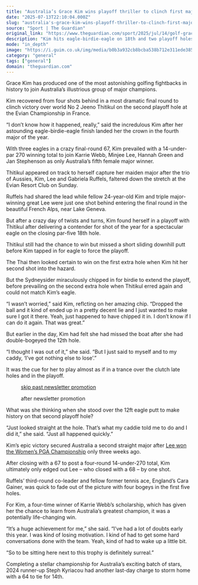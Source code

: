 ```yaml
---
title: "Australia’s Grace Kim wins playoff thriller to clinch first major title at Evian Championship"
date: "2025-07-13T22:10:04.000Z"
slug: "australia's-grace-kim-wins-playoff-thriller-to-clinch-first-major-title-at-evian-championship"
source: "Sport | The Guardian"
original_link: "https://www.theguardian.com/sport/2025/jul/14/golf-grace-kim-evian-championship-playoff-thriller"
description: "Kim hits eagle-birdie-eagle on 18th and two playoff holes to pip Thitikul  24-year-old becomes fifth Australian woman to lift major golf trophy  Grace Kim has produced one of the most astonishing golfing fightbacks in history to join Australia’s illustrious group of major champions. Kim recovered from four shots behind in a most dramatic final round to clinch victory over world No 2 Jeeno Thitikul on the second playoff hole at the Evian Championship in France.  Continue reading..."
mode: "in_depth"
image: "https://i.guim.co.uk/img/media/b0b3a932cb8bcba538b712e311ede3850e40a3f6/770_0_5160_4128/master/5160.jpg?width=1200&height=630&quality=85&auto=format&fit=crop&overlay-align=bottom%2Cleft&overlay-width=100p&overlay-base64=L2ltZy9zdGF0aWMvb3ZlcmxheXMvdGctZGVmYXVsdC5wbmc&enable=upscale&s=80b5ba01f049104a26f9b9f817e20c46"
category: "general"
tags: ["general"]
domain: "theguardian.com"
---
```

<div id="readability-page-1" class="page"><div id="maincontent"><p>Grace Kim has produced one of the most astonishing golfing fightbacks in history to join Australia’s illustrious group of major champions.</p><p>Kim recovered from four shots behind in a most dramatic final round to clinch victory over world No 2 Jeeno Thitikul on the second playoff hole at the Evian Championship in France.</p><p>“I don’t know how it happened, really,” said the incredulous Kim after her astounding eagle-birdie-eagle finish landed her the crown in the fourth major of the year.</p><figure id="1600b07d-f6ef-4171-9c1b-6b526084fe8f" data-spacefinder-role="richLink" data-spacefinder-type="model.dotcomrendering.pageElements.RichLinkBlockElement"><gu-island name="RichLinkComponent" priority="feature" deferuntil="idle" props="{&quot;richLinkIndex&quot;:3,&quot;element&quot;:{&quot;_type&quot;:&quot;model.dotcomrendering.pageElements.RichLinkBlockElement&quot;,&quot;prefix&quot;:&quot;Related: &quot;,&quot;text&quot;:&quot;‘A great of Australian sport’: how Minjee Lee rose to top in a golden era of women’s golf&quot;,&quot;elementId&quot;:&quot;1600b07d-f6ef-4171-9c1b-6b526084fe8f&quot;,&quot;role&quot;:&quot;richLink&quot;,&quot;url&quot;:&quot;https://www.theguardian.com/sport/2025/jun/23/minjee-lee-australian-sport-great-womens-pga-golf&quot;},&quot;ajaxUrl&quot;:&quot;https://api.nextgen.guardianapps.co.uk&quot;,&quot;format&quot;:{&quot;design&quot;:0,&quot;display&quot;:0,&quot;theme&quot;:2}}"></gu-island></figure><p>With three eagles in a crazy final-round 67, Kim prevailed with a 14-under-par 270 winning total to join Karrie Webb, Minjee Lee, Hannah Green and Jan Stephenson as only Australia’s fifth female major winner.</p><p>Thitikul appeared on track to herself capture her maiden major after the trio of Aussies, Kim, Lee and Gabriela Ruffels, faltered down the stretch at the Evian Resort Club on Sunday.</p><p>Ruffels had shared the lead while fellow 24-year-old Kim and triple major-winning great Lee were just one shot behind entering the final round in the beautiful French Alps, near Lake Geneva.</p><figure id="6bbdc703-398b-4eae-816b-adc68c730c65" data-spacefinder-role="inline" data-spacefinder-type="model.dotcomrendering.pageElements.TweetBlockElement"><gu-island name="TweetBlockComponent" priority="feature" deferuntil="visible" props="{&quot;element&quot;:{&quot;_type&quot;:&quot;model.dotcomrendering.pageElements.TweetBlockElement&quot;,&quot;source&quot;:&quot;Twitter&quot;,&quot;id&quot;:&quot;1944400122730742233&quot;,&quot;elementId&quot;:&quot;6bbdc703-398b-4eae-816b-adc68c730c65&quot;,&quot;hasMedia&quot;:false,&quot;role&quot;:&quot;inline&quot;,&quot;url&quot;:&quot;https://x.com/LPGA/status/1944400122730742233&quot;,&quot;isThirdPartyTracking&quot;:false,&quot;html&quot;:&quot;<blockquote class=\&quot;nojs-tweet\&quot;><p lang=\&quot;en\&quot; dir=\&quot;ltr\&quot;>Grace Kim gets it done with an eagle on the second playoff hole 💪 She&amp;#39;s a major champ! <a href=\&quot;https://t.co/KUBodnh1Il\&quot;>pic.twitter.com/KUBodnh1Il</a></p>&amp;mdash; LPGA (@LPGA) <a href=\&quot;https://twitter.com/LPGA/status/1944400122730742233?ref_src=twsrc%5Etfw\&quot;>July 13, 2025</a></blockquote>\n\n&quot;}}"></gu-island></figure><p>But after a crazy day of twists and turns, Kim found herself in a playoff with Thitikul after delivering a contender for shot of the year for a spectacular eagle on the closing par-five 18th hole.</p><p>Thitikul still had the chance to win but missed a short sliding downhill putt before Kim tapped in for eagle to force the playoff.</p><p>The Thai then looked certain to win on the first extra hole when Kim hit her second shot into the hazard.</p><p>But the Sydneysider miraculously chipped in for birdie to extend the playoff, before prevailing on the second extra hole when Thitikul erred again and could not match Kim’s eagle.</p><p>“I wasn’t worried,” said Kim, reflcting on her amazing chip. “Dropped the ball and it kind of ended up in a pretty decent lie and I just wanted to make sure I got it there. Yeah, just happened to have chipped it in. I don’t know if I can do it again. That was great.”</p><p>But earlier in the day, Kim had felt she had missed the boat after she had double-bogeyed the 12th hole.</p><p>“I thought I was out of it,” she said. “But I just said to myself and to my caddy, ‘I’ve got nothing else to lose’.”</p><p>It was the cue for her to play almost as if in a trance over the clutch late holes and in the playoff.</p><figure data-spacefinder-role="inline" data-spacefinder-type="model.dotcomrendering.pageElements.NewsletterSignupBlockElement"><a data-ignore="global-link-styling" href="#EmailSignup-skip-link-16">skip past newsletter promotion</a><p id="EmailSignup-skip-link-16" tabindex="0" aria-label="after newsletter promotion" role="note">after newsletter promotion</p></figure><p>What was she thinking when she stood over the 12ft eagle putt to make history on that second playoff hole?</p><p>“Just looked straight at the hole. That’s what my caddie told me to do and I did it,” she said. “Just all happened quickly.”</p><p>Kim’s epic victory secured Australia a second straight major after <a href="https://www.theguardian.com/sport/2025/jun/23/minjee-lee-australian-sport-great-womens-pga-golf" data-link-name="in body link">Lee won the Women’s PGA Championship</a> only three weeks ago.</p><p>After closing with a 67 to post a four-round 14-under-270 total, Kim ultimately only edged out Lee – who closed with a 68 – by one shot.</p><p>Ruffels’ third-round co-leader and fellow former tennis ace, England’s Cara Gainer, was quick to fade out of the picture with four bogeys in the first five holes.</p><p>For Kim, a four-time winner of Karrie Webb’s scholarship, which has given her the chance to learn from Australia’s greatest champion, it was a potentially life-changing win.</p><p>“It’s a huge achievement for me,” she said. “I’ve had a lot of doubts early this year. I was kind of losing motivation. I kind of had to get some hard conversations done with the team. Yeah, kind of had to wake up a little bit.</p><p>“So to be sitting here next to this trophy is definitely surreal.”</p><p>Completing a stellar championship for Australia’s exciting batch of stars, 2024 runner-up Steph Kyriacou had another last-day charge to storm home with a 64 to tie for 14th.</p></div></div>